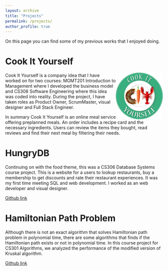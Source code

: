 ```yaml
---
layout: archive
title: "Projects"
permalink: /projects/
author_profile: true
---
```


On this page you can find some of my previous works that I enjoyed doing.
&nbsp;

**Cook It Yourself**
======
<img style="float: right;" src="/images/logo.png" alt="Company Logo" width="150"/>

Cook It Yourself is a company idea that I have worked on for two courses: MGMT201 Introduction to Management where I developed the business model and CS308 Software Engineering where this idea was coded into reality. During the project, I have taken roles as Product Owner, ScrumMaster, visual designer and Full Stack Engineer.

In summary Cook It Yourself is an online meal service offering preplanned meals. An order includes a recipe card and the necessary ingredients. Users can review the items they bought, read reviews and find their next meal by filtering their needs.

**HungryDB**
======
Continuing on with the food theme, this was a CS306 Database Systems course project. This is a website for a users to lookup restaurants, buy a membership to get discounts and rate their restaurant experiences. It was my first time meeting SQL and web development. I worked as an web developer and visual designer.

[Github link](https://github.com/gozgun/CS306-hungrydb)

**Hamiltonian Path Problem**
======
Although there is not an exact algorithm that solves Hamiltonian path problem in polynomial time, there are some algorithms that finds if the Hamiltonian path exists or not in polynomial time. In this course project for CS301 Algorithms, we analyzed the performance of the modified version of Kruskal algorithm.

[Github link]((https://github.com/gozgun/CS301-HamiltonianPath))